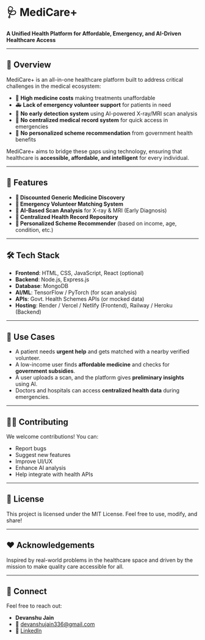 # 🩺 MediCare+

**A Unified Health Platform for Affordable, Emergency, and AI-Driven Healthcare Access**

---

## 🚀 Overview

MediCare+ is an all-in-one healthcare platform built to address critical challenges in the medical ecosystem:

- 💸 **High medicine costs** making treatments unaffordable  
- 🚑 **Lack of emergency volunteer support** for patients in need  
- 🧠 **No early detection system** using AI-powered X-ray/MRI scan analysis  
- 📂 **No centralized medical record system** for quick access in emergencies  
- 🏥 **No personalized scheme recommendation** from government health benefits  

MediCare+ aims to bridge these gaps using technology, ensuring that healthcare is **accessible, affordable, and intelligent** for every individual.

---

## 🎯 Features

- **💊 Discounted Generic Medicine Discovery**  
- **🚨 Emergency Volunteer Matching System**  
- **🧠 AI-Based Scan Analysis** for X-ray & MRI (Early Diagnosis)  
- **📁 Centralized Health Record Repository**  
- **🎯 Personalized Scheme Recommender** (based on income, age, condition, etc.)

---

## 🛠️ Tech Stack

- **Frontend**: HTML, CSS, JavaScript, React (optional)
- **Backend**: Node.js, Express.js
- **Database**: MongoDB
- **AI/ML**: TensorFlow / PyTorch (for scan analysis)
- **APIs**: Govt. Health Schemes APIs (or mocked data)
- **Hosting**: Render / Vercel / Netlify (Frontend), Railway / Heroku (Backend)

---

## 📌 Use Cases

- A patient needs **urgent help** and gets matched with a nearby verified volunteer.
- A low-income user finds **affordable medicine** and checks for **government subsidies**.
- A user uploads a scan, and the platform gives **preliminary insights** using AI.
- Doctors and hospitals can access **centralized health data** during emergencies.

---

## 🧑‍💻 Contributing

We welcome contributions! You can:
- Report bugs
- Suggest new features
- Improve UI/UX
- Enhance AI analysis
- Help integrate with health APIs

---

## 📄 License

This project is licensed under the MIT License. Feel free to use, modify, and share!

---

## ❤️ Acknowledgements

Inspired by real-world problems in the healthcare space and driven by the mission to make quality care accessible for all.

---

## 🔗 Connect

Feel free to reach out:
- **Devanshu Jain**  
- 📧 devanshujain336@gmail.com  
- 🔗 [LinkedIn](https://www.linkedin.com/in/devanshu-jain-956598203)  
